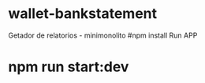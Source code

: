 # wallet-bankstatement
Getador de relatorios  - minimonolito
#npm install
Run APP
# npm run start:dev
